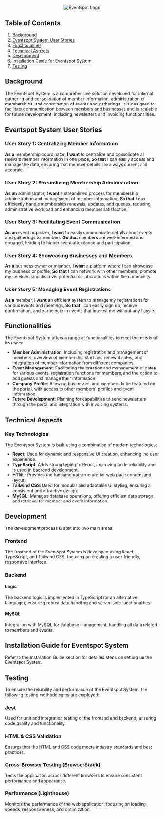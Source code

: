 <p align="center">
  <img src="https://raw.githubusercontent.com/hypergeek-dev/Eventspot-System/main/static/Eventspot_logo.webp?token=GHSAT0AAAAAACHWGUILZ6XDVY4EMRBZJPFCZL2HGYA" alt="Eventspot Logo"/>
</p>

## Table of Contents
1. [Background](#background)
2. [Eventspot System User Stories](#eventspot-system-user-stories)
3. [Functionalities](#functionalities)
4. [Technical Aspects](#technical-aspects)
5. [Development](#development)
6. [Installation Guide for Eventspot System](#installation-guide-for-eventspot-system)
7. [Testing](#testing)

## Background
The Eventspot System is a comprehensive solution developed for internal gathering and consolidation of member information, administration of memberships, and coordination of events and gatherings. It is designed to facilitate communication between members and businesses and is scalable for future development, including newsletters and invoicing functionalities.

## Eventspot System User Stories

### User Story 1: Centralizing Member Information
**As a** membership coordinator,
**I want** to centralize and consolidate all relevant member information in one place,
**So that** I can easily access and manage the data, ensuring that member details are always current and accurate.

### User Story 2: Streamlining Membership Administration
**As an** administrator,
**I want** a streamlined process for membership administration and management of member information,
**So that** I can efficiently handle membership renewals, updates, and queries, reducing administrative workload and enhancing member satisfaction.

### User Story 3: Facilitating Event Communication
**As an** event organizer,
**I want** to easily communicate details about events and gatherings to members,
**So that** members are well-informed and engaged, leading to higher event attendance and participation.

### User Story 4: Showcasing Businesses and Members
**As a** business owner or member,
**I want** a platform where I can showcase my business or profile,
**So that** I can network with other members, promote my services, and discover potential collaborations within the community.

### User Story 5: Managing Event Registrations
**As a** member,
**I want** an efficient system to manage my registrations for various events and meetings,
**So that** I can easily sign up, receive confirmation, and participate in events that interest me without any hassle.

## Functionalities
The Eventspot System offers a range of functionalities to meet the needs of its users:

- **Member Administration**: Including registration and management of members, overview of membership start and renewal dates, and integration of member information from different companies.
- **Event Management**: Facilitating the creation and management of dates for various events, registration functions for members, and the option to add guests and manage their information.
- **Company Profile**: Allowing businesses and members to be featured on the portal, with access to other members' profiles and event information.
- **Future Development**: Planning for capabilities to send newsletters through the portal and integration with invoicing systems.

## Technical Aspects
### Key Technologies
The Eventspot System is built using a combination of modern technologies:

- **React**: Used for dynamic and responsive UI creation, enhancing the user experience.
- **TypeScript**: Adds strong typing to React, improving code reliability and is used in backend development.
- **HTML**: Provides the fundamental structure for web page content and layout.
- **Tailwind CSS**: Used for modular and adaptable UI styling, ensuring a consistent and attractive design.
- **MySQL**: Manages database operations, offering efficient data storage and retrieval for member and event information.

## Development
The development process is split into two main areas:

### Frontend
The frontend of the Eventspot System is developed using React, TypeScript, and Tailwind CSS, focusing on creating a user-friendly, responsive interface.

### Backend
#### Logic
The backend logic is implemented in TypeScript (or an alternative language), ensuring robust data handling and server-side functionalities.

#### MySQL
Integration with MySQL for database management, handling all data related to members and events.

## Installation Guide for Eventspot System
Refer to the [Installation Guide](#installation-guide-for-eventspot-system) section for detailed steps on setting up the Eventspot System.

## Testing
To ensure the reliability and performance of the Eventspot System, the following testing methodologies are employed:

### Jest
Used for unit and integration testing of the frontend and backend, ensuring code quality and functionality.

### HTML & CSS Validation
Ensures that the HTML and CSS code meets industry standards and best practices.

### Cross-Browser Testing (BrowserStack)
Tests the application across different browsers to ensure consistent performance and appearance.

### Performance (Lighthouse)
Monitors the performance of the web application, focusing on loading speeds, responsiveness, and optimization.

